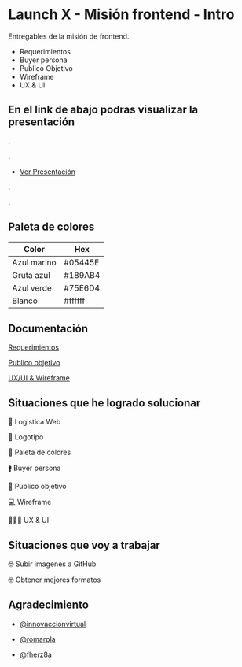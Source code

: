 
# Launch X - Misión frontend - Intro

Entregables de la misión de frontend.

- Requerimientos
- Buyer persona
- Publico Objetivo
- Wireframe
- UX & UI


## En el link de abajo podras visualizar la presentación
.

.

 - [Ver Presentación](https://view.genial.ly/621934f0f3471100114a6d33/presentation-launch-x)
 
.

.
## Paleta de colores

| Color             | Hex                                                                |
| ----------------- | ------------------------------------------------------------------ |
| Azul marino | #05445E
| Gruta azul | #189AB4 |
| Azul verde | #75E6D4
| Blanco | #ffffff |


## Documentación

[Requerimientos](https://docs.google.com/document/d/1DhSyrhkWOKGD54ugg1m4A9oCIaGMhpUW8qNbrmL0CIw/edit?usp=sharing)

[Publico objetivo](https://miro.com/app/board/uXjVOLEIX0Q=/?invite_link_id=994747677292)

[UX/UI & Wireframe](https://www.figma.com/file/t1ErAz89UmlwwNhQGbTVao/Abogadot-Wireframe-%26-UI?node-id=0%3A1)


## Situaciones que he logrado solucionar

🧠 Logistica Web

🏹 Logotipo

🎨 Paleta de colores

🚹 Buyer persona

🚻 Publico objetivo

💻 Wireframe

🙍🏻‍♂️ UX & UI



## Situaciones que voy a trabajar

🤓 Subir imagenes a GitHub


🤓 Obtener mejores formatos

















## Agradecimiento

- [@innovaccionvirtual](https://www.instagram.com/innovaccionvirtual/?hl=es-la)

- [@romarpla](https://www.instagram.com/romarpla/?hl=es-la)

- [@fherz8a](https://www.instagram.com/fherz8a/?hl=es-la)